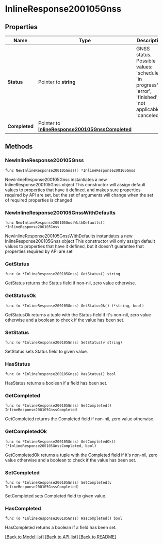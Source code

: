 # InlineResponse200105Gnss

## Properties

Name | Type | Description | Notes
------------ | ------------- | ------------- | -------------
**Status** | Pointer to **string** | GNSS status. Possible values: &#39;scheduled&#39;, &#39;in progress&#39;, &#39;error&#39;, &#39;finished&#39;, &#39;not applicable&#39;, &#39;canceled&#39; | [optional] 
**Completed** | Pointer to [**InlineResponse200105GnssCompleted**](InlineResponse200105GnssCompleted.md) |  | [optional] 

## Methods

### NewInlineResponse200105Gnss

`func NewInlineResponse200105Gnss() *InlineResponse200105Gnss`

NewInlineResponse200105Gnss instantiates a new InlineResponse200105Gnss object
This constructor will assign default values to properties that have it defined,
and makes sure properties required by API are set, but the set of arguments
will change when the set of required properties is changed

### NewInlineResponse200105GnssWithDefaults

`func NewInlineResponse200105GnssWithDefaults() *InlineResponse200105Gnss`

NewInlineResponse200105GnssWithDefaults instantiates a new InlineResponse200105Gnss object
This constructor will only assign default values to properties that have it defined,
but it doesn't guarantee that properties required by API are set

### GetStatus

`func (o *InlineResponse200105Gnss) GetStatus() string`

GetStatus returns the Status field if non-nil, zero value otherwise.

### GetStatusOk

`func (o *InlineResponse200105Gnss) GetStatusOk() (*string, bool)`

GetStatusOk returns a tuple with the Status field if it's non-nil, zero value otherwise
and a boolean to check if the value has been set.

### SetStatus

`func (o *InlineResponse200105Gnss) SetStatus(v string)`

SetStatus sets Status field to given value.

### HasStatus

`func (o *InlineResponse200105Gnss) HasStatus() bool`

HasStatus returns a boolean if a field has been set.

### GetCompleted

`func (o *InlineResponse200105Gnss) GetCompleted() InlineResponse200105GnssCompleted`

GetCompleted returns the Completed field if non-nil, zero value otherwise.

### GetCompletedOk

`func (o *InlineResponse200105Gnss) GetCompletedOk() (*InlineResponse200105GnssCompleted, bool)`

GetCompletedOk returns a tuple with the Completed field if it's non-nil, zero value otherwise
and a boolean to check if the value has been set.

### SetCompleted

`func (o *InlineResponse200105Gnss) SetCompleted(v InlineResponse200105GnssCompleted)`

SetCompleted sets Completed field to given value.

### HasCompleted

`func (o *InlineResponse200105Gnss) HasCompleted() bool`

HasCompleted returns a boolean if a field has been set.


[[Back to Model list]](../README.md#documentation-for-models) [[Back to API list]](../README.md#documentation-for-api-endpoints) [[Back to README]](../README.md)


